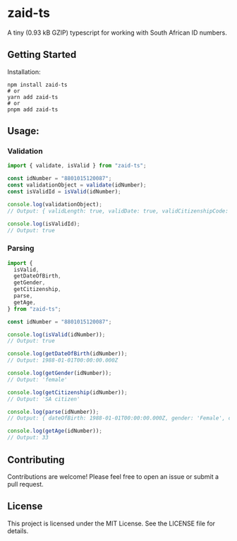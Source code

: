 # zaid-ts

A tiny (0.93 kB GZIP) typescript for working with South African ID numbers.

## Getting Started

Installation:

```
npm install zaid-ts
# or
yarn add zaid-ts
# or
pnpm add zaid-ts
```

## Usage:

### Validation

```typescript
import { validate, isValid } from "zaid-ts";

const idNumber = "8801015120087";
const validationObject = validate(idNumber);
const isValidId = isValid(idNumber);

console.log(validationObject);
// Output: { validLength: true, validDate: true, validCitizenshipCode: true, validSecondLastDigit: true, validChecksum: true }

console.log(isValidId);
// Output: true
```

### Parsing

```typescript
import {
  isValid,
  getDateOfBirth,
  getGender,
  getCitizenship,
  parse,
  getAge,
} from "zaid-ts";

const idNumber = "8801015120087";

console.log(isValid(idNumber));
// Output: true

console.log(getDateOfBirth(idNumber));
// Output: 1988-01-01T00:00:00.000Z

console.log(getGender(idNumber));
// Output: 'female'

console.log(getCitizenship(idNumber));
// Output: 'SA citizen'

console.log(parse(idNumber));
// Output: { dateOfBirth: 1988-01-01T00:00:00.000Z, gender: 'Female', citizenship: 'SA citizen' }

console.log(getAge(idNumber));
// Output: 33
```

## Contributing

Contributions are welcome! Please feel free to open an issue or submit a pull request.

## License

This project is licensed under the MIT License. See the LICENSE file for details.
